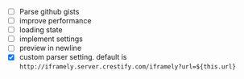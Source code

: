 - [ ] Parse github gists
- [ ] improve performance
- [ ] loading state
- [ ] implement settings
- [ ] preview in newline
- [x] custom parser setting. default is `http://iframely.server.crestify.com/iframely?url=${this.url}`
